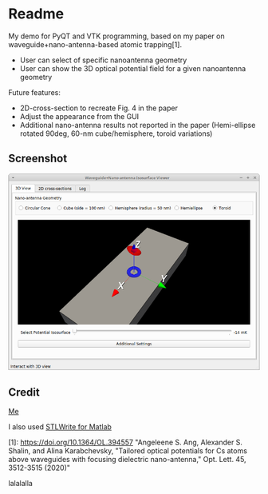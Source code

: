 # Readme

My demo for PyQT and VTK programming, based on my paper on waveguide+nano-antenna-based atomic trapping[1].
* User can select of specific nanoantenna geometry
* User can show the 3D optical potential field for a given nanoantenna geometry

Future features:
* 2D-cross-section to recreate Fig. 4 in the paper
* Adjust the appearance from the GUI
* Additional nano-antenna results not reported in the paper (Hemi-ellipse rotated 90deg, 60-nm cube/hemisphere, toroid variations)

## Screenshot

![pics!](screenshot.png)

## Credit

[Me](https://zemmyang.com)

I also used [STLWrite for Matlab](https://www.mathworks.com/matlabcentral/fileexchange/20922-stlwrite-write-ascii-or-binary-stl-files)


[1]: <https://doi.org/10.1364/OL.394557> "Angeleene S. Ang, Alexander S. Shalin, and Alina Karabchevsky, "Tailored optical potentials for Cs atoms above waveguides with focusing dielectric nano-antenna," Opt. Lett. 45, 3512-3515 (2020)"

lalalalla
